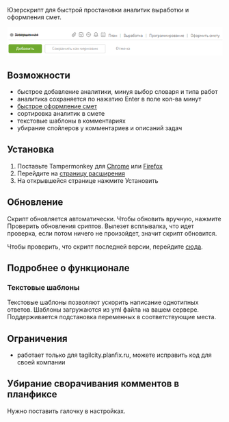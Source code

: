 Юзерскрипт для быстрой простановки аналитик выработки и оформления смет.

![demo](demo.png)

## Возможности
- быстрое добавление аналитики, минуя выбор словаря и типа работ
- аналитика сохраняется по нажатию Enter в поле кол-ва минут
- [быстрое оформление смет](https://tagilcity.planfix.ru/task/604890)
- сортировка аналитик в смете
- текстовые шаблоны в комментариях
- убирание спойлеров у комментариев и описаний задач

## Установка
1. Поставьте Tampermonkey для 
   [Chrome](https://chrome.google.com/webstore/detail/tampermonkey/dhdgffkkebhmkfjojejmpbldmpobfkfo?hl=ru)
   или
   [Firefox](https://addons.mozilla.org/en-US/firefox/addon/tampermonkey/)
2. Перейдите на [страницу расширения](https://github.com/viasite/userscript-planfixfix/raw/master/dist/planfixfix.user.js)
3. На открывшейся странице нажмите Установить

## Обновление
Скрипт обновляется автоматически.
Чтобы обновить вручную, нажмите Проверить обновления сриптов. Вылезет всплывалка, что идет проверка, 
если потом ничего не произойдет, значит скрипт обновится.

Чтобы проверить, что скрипт последней версии, перейдите [сюда](https://github.com/viasite/userscript-planfixfix/raw/master/dist/planfixfix.user.js).

## Подробнее о функционале
### Текстовые шаблоны
Текстовые шаблоны позволяют ускорить написание однотипных ответов.
Шаблоны загружаются из yml файла на вашем сервере.
Поддерживается подстановка переменных в соответствующие места.

## Ограничения
- работает только для tagilcity.planfix.ru, можете исправить код для своей компании

## Убирание сворачивания комментов в планфиксе
Нужно поставить галочку в настройках.